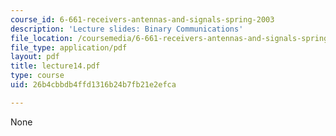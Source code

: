 ```yaml
---
course_id: 6-661-receivers-antennas-and-signals-spring-2003
description: 'Lecture slides: Binary Communications'
file_location: /coursemedia/6-661-receivers-antennas-and-signals-spring-2003/26b4cbbdb4ffd1316b24b7fb21e2efca_lecture14.pdf
file_type: application/pdf
layout: pdf
title: lecture14.pdf
type: course
uid: 26b4cbbdb4ffd1316b24b7fb21e2efca

---
```

None